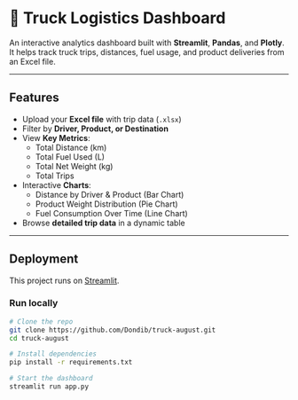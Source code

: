 # 🚛 Truck Logistics Dashboard

An interactive analytics dashboard built with **Streamlit**, **Pandas**, and **Plotly**.  
It helps track truck trips, distances, fuel usage, and product deliveries from an Excel file.

---

##  Features
- Upload your **Excel file** with trip data (`.xlsx`)
- Filter by **Driver, Product, or Destination**
- View **Key Metrics**:
  - Total Distance (km)  
  - Total Fuel Used (L)  
  - Total Net Weight (kg)  
  - Total Trips
- Interactive **Charts**:
  - Distance by Driver & Product (Bar Chart)  
  - Product Weight Distribution (Pie Chart)  
  - Fuel Consumption Over Time (Line Chart)  
- Browse **detailed trip data** in a dynamic table

---

##  Deployment
This project runs on [Streamlit]().

### Run locally
```bash
# Clone the repo
git clone https://github.com/Dondib/truck-august.git
cd truck-august

# Install dependencies
pip install -r requirements.txt

# Start the dashboard
streamlit run app.py



